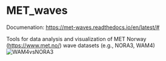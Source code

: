 # MET_waves

Documenation: https://met-waves.readthedocs.io/en/latest/#

Tools for data analysis and visualization of MET Norway (https://www.met.no/) wave datasets (e.g., NORA3, WAM4)
![WAM4vsNORA3](https://user-images.githubusercontent.com/67804784/140904557-bb865d6b-585c-4bb5-927a-19527cc85500.gif)
